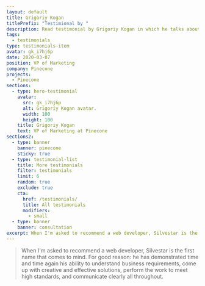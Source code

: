 ```yaml
---
layout: default
title: Grigoriy Kogan
titlePrefix: "Testimional by "
description: Read testimonial by Grigoriy Kogan in which he talks about his positive experience in working with Silvestar Bistrović.
tags:
  - testimonials
type: testimonials-item
avatar: gk_i7hj6p
date: 2020-03-07
position: VP of Marketing
company: Pinecone
projects:
  - Pinecone
sections:
  - type: hero-testimonial
    avatar:
      src: gk_i7hj6p
      alt: Grigoriy Kogan avatar.
      width: 100
      height: 100
    title: Grigoriy Kogan
    text: VP of Marketing at Pinecone
sections2:
  - type: banner
    banner: pinecone
    sticky: true
  - type: testimonial-list
    title: More testimonials
    filter: testimonials
    limit: 6
    random: true
    exclude: true
    cta:
      href: /testimonials/
      title: All testimonials
      modifiers:
        - small
  - type: banner
    banner: consultation
excerpt: When I'm asked to recommend a web developer, Silvestar is the first name that comes to mind...
---
```


> When I'm asked to recommend a web developer, Silvestar is the first name that comes to mind. For good reason: he has demonstrated time and time again his ability to understand business requirements, come up with creative and effective solutions, perform the work to meet high standards, and communicate clearly all throughout.
